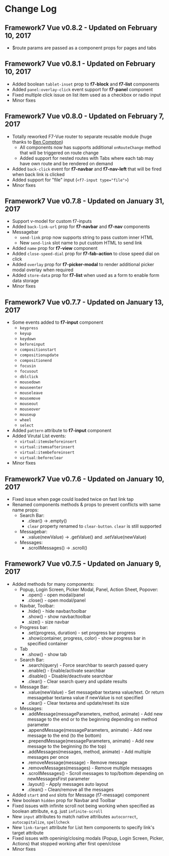 # Change Log

## Framework7 Vue v0.8.2 - Updated on February 10, 2017
  * $route params are passed as a component props for pages and tabs

## Framework7 Vue v0.8.1 - Updated on February 10, 2017
  * Added boolean `tablet-inset` prop to **f7-block** and **f7-list** components
  * Added `panel:overlay-click` event support for **f7-panel** component
  * Fixed multiple click issue on list item used as a checkbox or radio input
  * Minor fixes

## Framework7 Vue v0.8.0 - Updated on February 7, 2017
  * Totally reworked F7-Vue router to separate reusable module (huge thanks to [Ben Compton](https://github.com/bencompton))
    * All components now has supports additional `onRouteChange` method that will be triggered on route change
    * Added support for nested routes with Tabs where each tab may have own route and be rendered on demand
  * Added `back-click` event for **f7-navbar** and **f7-nav-left** that will be fired when back link is clicked
  * Added support for "file" input (`<f7-input type="file">`)
  * Minor fixes

## Framework7 Vue v0.7.8 - Updated on January 31, 2017
  * Support v-model for custom f7-inputs
  * Added `back-link-url` prop for **f7-navbar** and **f7-nav** components
  * Messagebar
    * `send-link` prop now supports string to pass custom inner HTML
    * New `send-link` slot name to put custom HTML to send link
  * Added `name` prop for **f7-view** component
  * Added `close-speed-dial` prop for **f7-fab-action** to close speed dial on click
  * Added `overlay` prop for **f7-picker-modal** to render additional picker modal overlay when required
  * Added `store-data` prop for **f7-list** when used as a form to enable form data storage
  * Minor fixes

## Framework7 Vue v0.7.7 - Updated on January 13, 2017
  * Some events added to **f7-input** component
    * `keypress`
    * `keyup`
    * `keydown`
    * `beforeinput`
    * `compositionstart`
    * `compositionupdate`
    * `compositionend`
    * `focusin`
    * `focusout`
    * `dblclick`
    * `mousedown`
    * `mouseenter`
    * `mouseleave`
    * `mousemove`
    * `mouseout`
    * `mouseover`
    * `mouseup`
    * `wheel`
    * `select`
  * Added `pattern` attribute to **f7-input** component
  * Added Virutal List events:
    * `virtual:itemsbeforeinsert`
    * `virtual:itemsafterinsert`
    * `virtual:itembeforeinsert`
    * `virtual:beforeclear`
  * Minor fixes

## Framework7 Vue v0.7.6 - Updated on January 10, 2017
  * Fixed issue when page could loaded twice on fast link tap
  * Renamed components methods & props to prevent conflicts with same name props:
    * Search Bar:
      * .clear() -> .empty()
      * `clear` property renamed to `clear-button`. `clear` is still supported
    * Messagebar:
      * .value(newValue) -> .getValue() and .setValue(newValue)
    * Messages:
      * .scrollMessages() -> .scroll()
    

## Framework7 Vue v0.7.5 - Updated on January 9, 2017
  * Added methods for many components:
    * Popup, Login Screen, Picker Modal, Panel, Action Sheet, Popover:
      * .open() - open modal/panel
      * .close() - open modal/panel
    * Navbar, Toolbar:
      * .hide() - hide navbar/toolbar
      * .show() - show navbar/toolbar
      * .size() - size navbar
    * Progress bar:
      * .set(progress, duration) - set progress bar progress
      * .show(container, progress, color) - show progress bar in specified container
    * Tab
      * .show() - show tab
    * Search Bar:
      * .search(query) - Force searchbar to search passed query
      * .enable() - Enable/activate searchbar
      * .disable() - Disable/deactivate searchbar
      * .clear() - Clear search query and update results
    * Message Bar:
      * .value(newValue) - Set messagebar textarea value/text. Or return messagebar textarea value if newValue is not specified
      * .clear() - Clear textarea and update/reset its size
    * Messages:
      * .addMessage(messageParameters, method, animate) - Add new message to the end or to the beginning depending on method parameter
      * .appendMessage(messageParameters, animate) - Add new message to the end (to the bottom)
      * .prependMessage(messageParameters, animate) - Add new message to the beginning (to the top)
      * .addMessages(messages, method, animate) - Add multiple messages per once
      * .removeMessage(message) - Remove message
      * .removeMessages(messages) - Remove multiple messages
      * .scrollMessages() - Scroll messages to top/bottom depending on newMessagesFirst parameter
      * .layout() - Apply messages auto layout
      * .clean() - Clean/remove all the messages
  * Added `start` and `end` slots for Message (f7-message) component
  * New boolean `hidden` prop for Navbar and Toolbar
  * Fixed issues with infinite scroll not being working when specified as boolean attribute, e.g. just `infinite-scroll`
  * New `input` attributes to match native attributes `autocorrect`, `autocapitalize`, `spellcheck`
  * New `link-target` attribute for List Item components to specify link's target attribute
  * Fixed issues with openinig/closing modals (Popup, Login Screen, Picker, Actions) that stopped working after first open/close
  * Minor fixes